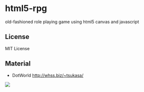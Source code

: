 html5-rpg
=========

old-fashioned role playing game using html5 canvas and javascript

License
-------
MIT License

Material
--------
* DotWorld http://whss.biz/~tsukasa/

<img src="https://raw.github.com/sylvan5/html5-rpg/master/html5-rpg.png" />
